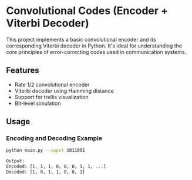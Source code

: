 # Convolutional Codes (Encoder + Viterbi Decoder)

This project implements a basic convolutional encoder and its corresponding Viterbi decoder in Python. It's ideal for understanding the core principles of error-correcting codes used in communication systems.

## Features

- Rate 1/2 convolutional encoder
- Viterbi decoder using Hamming distance
- Support for trellis visualization
- Bit-level simulation

## Usage

### Encoding and Decoding Example
```bash
python main.py --input 1011001

Output:
Encoded: [1, 1, 1, 0, 0, 0, 1, 1, ...]
Decoded: [1, 0, 1, 1, 0, 0, 1]
